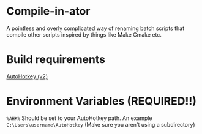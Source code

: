 # Compile-in-ator
 A pointless and overly complicated way of renaming batch scripts that compile other scripts inspired by things like Make Cmake etc.


# Build requirements
[AutoHotkey (v2)](https://www.autohotkey.com)


# Environment Variables (REQUIRED!!)
`%AHK%` Should be set to your AutoHotkey path. An example `C:\Users\username\AutoHotkey` (Make sure you aren't using a subdirectory)